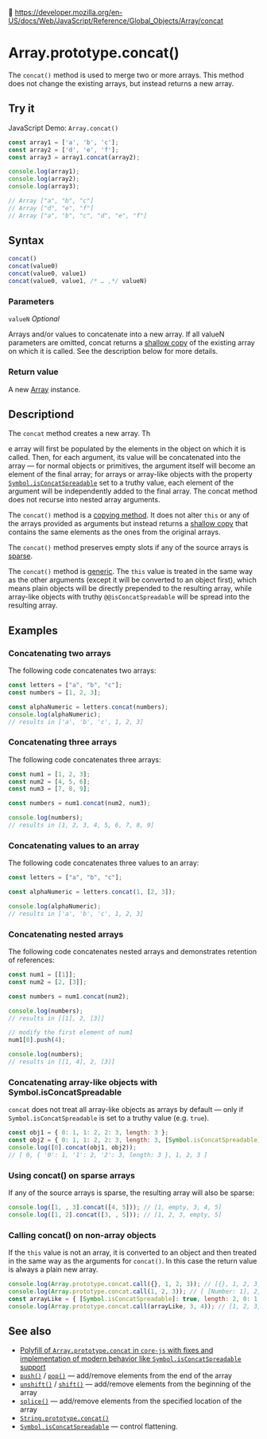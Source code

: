 🔗 https://developer.mozilla.org/en-US/docs/Web/JavaScript/Reference/Global_Objects/Array/concat

# Array.prototype.concat()

The `concat()` method is used to merge two or more arrays. This method does not change the existing arrays, but instead returns a new array.

## Try it

JavaScript Demo: `Array.concat()`

```javascript
const array1 = ['a', 'b', 'c'];
const array2 = ['d', 'e', 'f'];
const array3 = array1.concat(array2);

console.log(array1);
console.log(array2);
console.log(array3);

// Array ["a", "b", "c"]
// Array ["d", "e", "f"]
// Array ["a", "b", "c", "d", "e", "f"]
```

## Syntax

```javascript
concat()
concat(value0)
concat(value0, value1)
concat(value0, value1, /* … ,*/ valueN)
```

### Parameters

`valueN` _Optional_

Arrays and/or values to concatenate into a new array. If all valueN parameters are omitted, concat returns a [shallow copy](https://developer.mozilla.org/en-US/docs/Glossary/Shallow_copy) of the existing array on which it is called. See the description below for more details.

### Return value

A new [Array](https://developer.mozilla.org/en-US/docs/Web/JavaScript/Reference/Global_Objects/Array) instance.

## Descriptiond

The `concat` method creates a new array. Th

e array will first be populated by the elements in the object on which it is called. Then, for each argument, its value will be concatenated into the array — for normal objects or primitives, the argument itself will become an element of the final array; for arrays or array-like objects with the property [`Symbol.isConcatSpreadable`](https://developer.mozilla.org/en-US/docs/Web/JavaScript/Reference/Global_Objects/Symbol/isConcatSpreadable) set to a truthy value, each element of the argument will be independently added to the final array. The concat method does not recurse into nested array arguments.

The `concat()` method is a [copying method](https://developer.mozilla.org/en-US/docs/Web/JavaScript/Reference/Global_Objects/Array#copying_methods_and_mutating_methods). It does not alter `this` or any of the arrays provided as arguments but instead returns a [shallow copy](https://developer.mozilla.org/en-US/docs/Glossary/Shallow_copy) that contains the same elements as the ones from the original arrays.

The `concat()` method preserves empty slots if any of the source arrays is [sparse](https://developer.mozilla.org/en-US/docs/Web/JavaScript/Guide/Indexed_collections#sparse_arrays).

The `concat()` method is [generic](https://developer.mozilla.org/en-US/docs/Web/JavaScript/Reference/Global_Objects/Array#generic_array_methods). The `this` value is treated in the same way as the other arguments (except it will be converted to an object first), which means plain objects will be directly prepended to the resulting array, while array-like objects with truthy `@@isConcatSpreadable` will be spread into the resulting array.

## Examples

### Concatenating two arrays

The following code concatenates two arrays:

```javascript
const letters = ["a", "b", "c"];
const numbers = [1, 2, 3];

const alphaNumeric = letters.concat(numbers);
console.log(alphaNumeric);
// results in ['a', 'b', 'c', 1, 2, 3]
```

### Concatenating three arrays

The following code concatenates three arrays:

```javascript
const num1 = [1, 2, 3];
const num2 = [4, 5, 6];
const num3 = [7, 8, 9];

const numbers = num1.concat(num2, num3);

console.log(numbers);
// results in [1, 2, 3, 4, 5, 6, 7, 8, 9]
```

### Concatenating values to an array

The following code concatenates three values to an array:

```javascript
const letters = ["a", "b", "c"];

const alphaNumeric = letters.concat(1, [2, 3]);

console.log(alphaNumeric);
// results in ['a', 'b', 'c', 1, 2, 3]
```

### Concatenating nested arrays

The following code concatenates nested arrays and demonstrates retention of references:

```javascript
const num1 = [[1]];
const num2 = [2, [3]];

const numbers = num1.concat(num2);

console.log(numbers);
// results in [[1], 2, [3]]

// modify the first element of num1
num1[0].push(4);

console.log(numbers);
// results in [[1, 4], 2, [3]]
```

### Concatenating array-like objects with Symbol.isConcatSpreadable

`concat` does not treat all array-like objects as arrays by default — only if `Symbol.isConcatSpreadable` is set to a truthy value (e.g. `true`).

```javascript
const obj1 = { 0: 1, 1: 2, 2: 3, length: 3 };
const obj2 = { 0: 1, 1: 2, 2: 3, length: 3, [Symbol.isConcatSpreadable]: true };
console.log([0].concat(obj1, obj2));
// [ 0, { '0': 1, '1': 2, '2': 3, length: 3 }, 1, 2, 3 ]
```

### Using concat() on sparse arrays

If any of the source arrays is sparse, the resulting array will also be sparse:

```javascript
console.log([1, , 3].concat([4, 5])); // [1, empty, 3, 4, 5]
console.log([1, 2].concat([3, , 5])); // [1, 2, 3, empty, 5]
```

### Calling concat() on non-array objects

If the `this` value is not an array, it is converted to an object and then treated in the same way as the arguments for `concat()`. In this case the return value is always a plain new array.

```javascript
console.log(Array.prototype.concat.call({}, 1, 2, 3)); // [{}, 1, 2, 3]
console.log(Array.prototype.concat.call(1, 2, 3)); // [ [Number: 1], 2, 3 ]
const arrayLike = { [Symbol.isConcatSpreadable]: true, length: 2, 0: 1, 1: 2 };
console.log(Array.prototype.concat.call(arrayLike, 3, 4)); // [1, 2, 3, 4]
```

## See also

- [Polyfill of `Array.prototype.concat` in `core-js` with fixes and implementation of modern behavior like `Symbol.isConcatSpreadable` support](https://github.com/zloirock/core-js#ecmascript-array)
- [`push()`](https://developer.mozilla.org/en-US/docs/Web/JavaScript/Reference/Global_Objects/Array/push) / [`pop()`](https://developer.mozilla.org/en-US/docs/Web/JavaScript/Reference/Global_Objects/Array/pop) — add/remove elements from the end of the array
- [`unshift()`](https://developer.mozilla.org/en-US/docs/Web/JavaScript/Reference/Global_Objects/Array/unshift) / [`shift()`](https://developer.mozilla.org/en-US/docs/Web/JavaScript/Reference/Global_Objects/Array/shift) — add/remove elements from the beginning of the array
- [`splice()`](https://developer.mozilla.org/en-US/docs/Web/JavaScript/Reference/Global_Objects/Array/splice) — add/remove elements from the specified location of the array
- [`String.prototype.concat()`](https://developer.mozilla.org/en-US/docs/Web/JavaScript/Reference/Global_Objects/String/concat)
- [`Symbol.isConcatSpreadable`](https://developer.mozilla.org/en-US/docs/Web/JavaScript/Reference/Global_Objects/Symbol/isConcatSpreadable) — control flattening.
